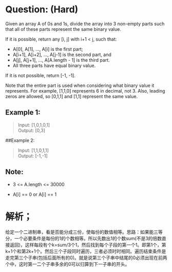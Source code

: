# Question: (Hard)

Given an array A of 0s and 1s, divide the array into 3 non-empty parts such that all of these parts represent the same binary value.

If it is possible, return any [i, j] with i+1 < j, such that:

* A[0], A[1], ..., A[i] is the first part;
* A[i+1], A[i+2], ..., A[j-1] is the second part, and
* A[j], A[j+1], ..., A[A.length - 1] is the third part.
* All three parts have equal binary value.

If it is not possible, return [-1, -1].

Note that the entire part is used when considering what binary value it represents.  For example, [1,1,0] represents 6 in decimal, not 3.  Also, leading zeros are allowed, so [0,1,1] and [1,1] represent the same value.

## Example 1:

>Input: [1,0,1,0,1] <br>
>Output: [0,3] <br>

##Example 2:

>Input: [1,1,0,1,1] <br>
>Output: [-1,-1] <br>
 
## Note:

* 3 <= A.length <= 30000

* A[i] == 0 or A[i] == 1

# 解析；

给定一个二进制串，看是否能分成三份，使每份的数值相等。思路：如果能三等分，一个必要条件是每份的1的个数相等。所以先数出1的个数sum(不是3的倍数直接返回)，这样每段有个k=sum/3个1，然后找到每个子段的第一个1。即第1个，第k+1个和第2k+1个。然后三个子段同时遍历，三者必须时时相同。遍历结束条件是走完第三个子串(包括后面所有的0)。就是说第三个子串中结尾的0必须出现在前两个中，这时第一二个子串多余的0可以归算到下一子串的开头。 
